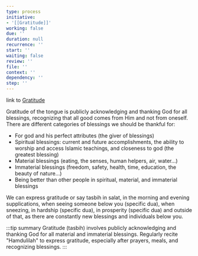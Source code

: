 ```yaml
---
type: process
initiative:
- '[[Gratitude]]'
working: false
due: ''
duration: null
recurrence: ''
start: ''
waiting: false
review: ''
file: ''
context: ''
dependency: ''
step: ''
---
```


link to [Gratitude](docs/sidebar1/Initiatives/good%20traits/Gratitude.md)

Gratitude of the tongue is publicly acknowledging and thanking God for all blessings, recognizing that all good comes from Him and not from oneself. There are different categories of blessings we should be thankful for:

* For god and his perfect attributes (the giver of blessings)
* Spiritual blessings: current and future accomplishments, the ability to worship and access Islamic teachings, and closeness to god (the greatest blessing)
* Material blessings (eating, the senses, human helpers, air, water…)
* Immaterial blessings (freedom, safety, health, time, education, the beauty of nature…)
* Being better than other people in spiritual, material, and immaterial blessings

We can express gratitude or say tasbih in salat, in the morning and evening supplications, when seeing someone below you (specific dua), when sneezing, in hardship (specific dua), in prosperity (specific dua) and outside of that, as there are constantly new blessings and individuals below you.

:::tip summary
Gratitude (tasbih) involves publicly acknowledging and thanking God for all material and immaterial blessings. Regularly recite "Hamdulilah" to express gratitude, especially after prayers, meals, and recognizing blessings.
:::